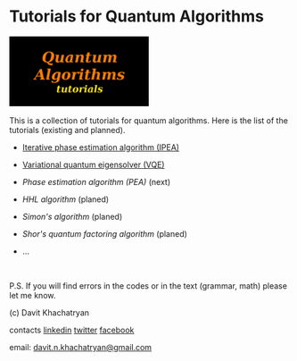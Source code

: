 # Tutorials for Quantum Algorithms

<img src="images/quantum_algorithms_tutorials.png" alt="drawing" class="center" width="250"/>

This is a collection of tutorials for quantum algorithms. 
Here is the list of the tutorials (existing and planned).

* [Iterative phase estimation algorithm (IPEA)](https://github.com/DavitKhach/quantum-algorithms-tutorials/blob/master/iterative_phase_estimation.ipynb)

* [Variational quantum eigensolver (VQE)](https://github.com/DavitKhach/quantum-algorithms-tutorials/blob/master/variationa_quantum_eigensolver.ipynb)

* *Phase estimation algorithm (PEA)* (next)
* *HHL algorithm* (planed)
* *Simon's algorithm* (planed)
* *Shor's quantum factoring algorithm* (planed)
* ...

&nbsp;

P.S. If you will find errors in the codes or in the text (grammar, math) please let me know.

(c) Davit Khachatryan

contacts [linkedin](https://www.linkedin.com/in/davit-khachatryan-b07383174/) [twitter](https://twitter.com/davit_khach)  [facebook](https://www.facebook.com/davit.khachatryan.773)

email: davit.n.khachatryan@gmail.com



